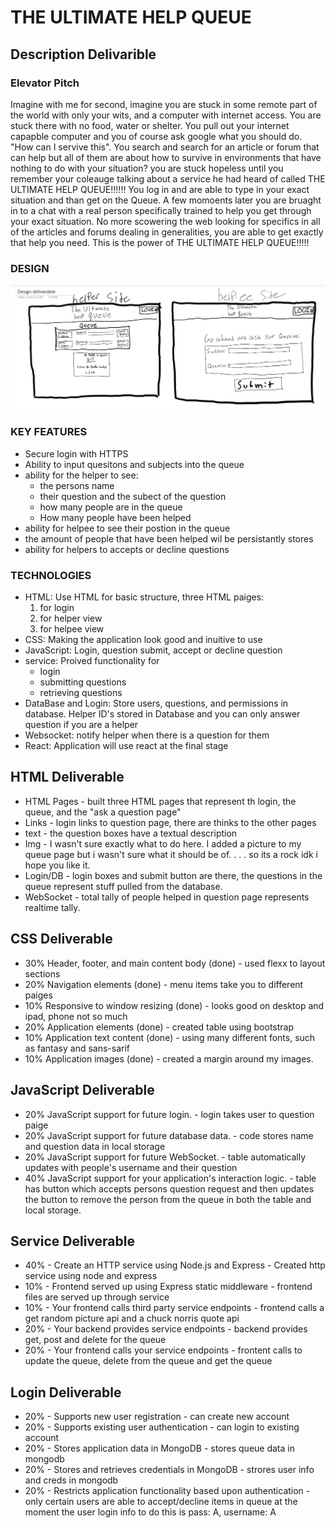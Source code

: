 # THE ULTIMATE HELP QUEUE
## Description Delivarible
### Elevator Pitch
Imagine with me for second, imagine you are stuck in some remote part of the world with only your wits, and a computer with internet access. You are stuck there with no food, water or shelter. You pull out your internet capapble computer and you of course ask google what you should do. "How can I servive this". You search and search for an article or forum that can help but all of them are about how to survive in environments that have nothing to do with your situation? you are stuck hopeless until you remember your coleauge talking about a service he had heard of called THE ULTIMATE HELP QUEUE!!!!!! You log in and are able to type in your exact situation and than get on the Queue. A few momoents later you are bruaght in to a chat with a real person specifically trained to help you get through your exact situation. No more scowering the web looking for specifics in all of the articles and forums dealing in generalities, you are able to get exactly that help you need. This is the power of THE ULTIMATE HELP QUEUE!!!!!

### DESIGN
![Here is a picture of the basic design for my web paige, for the both the helpee and helper view.](/DesignDeliverable.png)

### KEY FEATURES

* Secure login with HTTPS
* Ability to input quesitons and subjects into the queue
* ability for the helper to see:
    * the persons name
    * their question and the subect of the question
    * how many people are in the queue
    * How many people have been helped
* ability for helpee to see their postion in the queue
* the amount of people that have been helped wil be persistantly stores
* ability for helpers to accepts or decline questions

### TECHNOLOGIES

* HTML: Use HTML for basic structure, three HTML paiges:
    1. for login
    2. for helper view
    3. for helpee view
* CSS: Making the application look good and inuitive to use
* JavaScript: Login, question submit, accept or decline question
* service: Proived functionality for 
    * login
    * submitting questions
    * retrieving questions
* DataBase and Login: Store users, questions, and permissions in database. Helper ID's stored in Database and you can only 
answer question if you are a helper
* Websocket: notify helper when there is a question for them
* React: Application will use react at the final stage

## HTML Deliverable 
* HTML Pages - built three HTML pages that represent th login, the queue, and the "ask a question page"
* Links - login links to question page, there are thinks to the other pages
* text - the question boxes have a textual description
* Img - I wasn't sure exactly what to do here. I added a picture to my queue page but i wasn't sure what it should be of. . . . so its a rock idk i hope you like it.
* Login/DB - login boxes and submit button are there, the questions in the queue represent stuff pulled from the database.
* WebSocket - total tally of people helped in question page represents realtime tally. 

## CSS Deliverable
* 30% Header, footer, and main content body (done) - used flexx to layout sections
* 20% Navigation elements (done) - menu items take you to different paiges
* 10% Responsive to window resizing (done) - looks good on desktop and ipad, phone not so much
* 20% Application elements (done) - created table using bootstrap
* 10% Application text content (done) - using many different fonts, such as fantasy and sans-sarif
* 10% Application images (done) - created a margin around my images. 

## JavaScript Deliverable
* 20% JavaScript support for future login. - login takes user to question paige
* 20% JavaScript support for future database data. - code stores name and question data in local storage
* 20% JavaScript support for future WebSocket. - table automatically updates with people's username and their question
* 40% JavaScript support for your application's interaction logic. - table has button which accepts persons question request and then updates the button to remove the person from the queue in both the table and local storage. 

## Service Deliverable
* 40% - Create an HTTP service using Node.js and Express - Created http service using node and express
* 10% - Frontend served up using Express static middleware - frontend files are served up through service
* 10% - Your frontend calls third party service endpoints - frontend calls a get random picture api and a chuck norris quote api
* 20% - Your backend provides service endpoints - backend provides get, post and delete for the queue
* 20% - Your frontend calls your service endpoints - frontent calls to update the queue, delete from the queue and get the queue

## Login Deliverable
* 20% - Supports new user registration - can create new account 
* 20% - Supports existing user authentication - can login to existing account
* 20% - Stores application data in MongoDB - stores queue data in mongodb
* 20% - Stores and retrieves credentials in MongoDB - strores user info and creds in mongodb
* 20% - Restricts application functionality based upon authentication - only certain users are able to accept/decline items in queue
at the moment the user login info to do this is pass: A, username: A